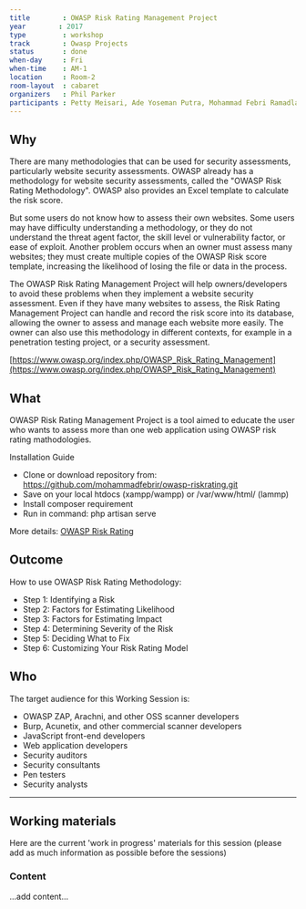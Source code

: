```yaml
---
title        : OWASP Risk Rating Management Project
year		: 2017
type         : workshop
track        : Owasp Projects
status       : done
when-day     : Fri
when-time    : AM-1
location     : Room-2
room-layout  : cabaret
organizers   : Phil Parker
participants : Petty Meisari, Ade Yoseman Putra, Mohammad Febri Ramadlan
---
```


## Why

There are many methodologies that can be used for security assessments, particularly website security assessments. OWASP already has a methodology for website security assessments, called the "OWASP Risk Rating Methodology".  OWASP also provides an Excel template to calculate the risk score.  

But some users do not know how to assess their own websites. Some users may have difficulty understanding a methodology, or they do not understand the threat agent factor, the skill level or vulnerability factor, or ease of exploit. Another problem occurs when an owner must assess many websites; they must create multiple copies of the OWASP Risk score template, increasing the likelihood of losing the file or data in the process. 

The OWASP Risk Rating Management Project will help owners/developers to avoid these problems when they implement a website security assessment. Even if they have many websites to assess, the Risk Rating Management Project can handle and record the risk score into its database, allowing the owner to assess and manage each website more easily. The owner can also use this methodology in different contexts, for example in a penetration testing project, or a security assessment.

[https://www.owasp.org/index.php/OWASP_Risk_Rating_Management](https://www.owasp.org/index.php/OWASP_Risk_Rating_Management)

## What

OWASP Risk Rating Management Project is a tool aimed to educate the user who wants to assess more than one web application using OWASP risk rating mathodologies.

Installation Guide

- Clone or download repository from: https://github.com/mohammadfebrir/owasp-riskrating.git
- Save on your local htdocs (xampp/wampp) or /var/www/html/ (lammp)
- Install composer requirement
- Run in command: php artisan serve

More details: [OWASP Risk Rating](https://github.com/mohammadfebrir/owasp-riskrating)

## Outcome

How to use OWASP Risk Rating Methodology: 
- Step 1: Identifying a Risk 
- Step 2: Factors for Estimating Likelihood 
- Step 3: Factors for Estimating Impact 
- Step 4: Determining Severity of the Risk 
- Step 5: Deciding What to Fix 
- Step 6: Customizing Your Risk Rating Model

## Who

The target audience for this Working Session is:

- OWASP ZAP, Arachni, and other OSS scanner developers
- Burp, Acunetix, and other commercial scanner developers
- JavaScript front-end developers
- Web application developers
- Security auditors
- Security consultants
- Pen testers
- Security analysts

--- 

## Working materials

Here are the current 'work in progress' materials for this session (please add as much information as possible before the sessions)

### Content

...add content...

